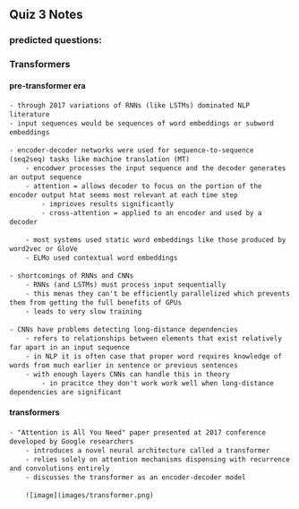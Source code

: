 ## Quiz 3 Notes

### predicted questions:


### Transformers

#### pre-transformer era
    - through 2017 variations of RNNs (like LSTMs) dominated NLP literature
    - input sequences would be sequences of word embeddings or subword embeddings

    - encoder-decoder networks were used for sequence-to-sequence (seq2seq) tasks like machine translation (MT)
        - encodwer processes the input sequence and the decoder generates an output sequence
        - attention = allows decoder to focus on the portion of the encoder output htat seems most relevant at each time step
            - imprioves results significantly
            - cross-attention = applied to an encoder and used by a decoder

        - most systems used static word embeddings like those produced by word2vec or GloVe
        - ELMo used contextual word embeddings

    - shortcomings of RNNs and CNNs
        - RNNs (and LSTMs) must process input sequentially
        - this menas they can't be efficiently parallelized which prevents them from getting the full benefits of GPUs
        - leads to very slow training

    - CNNs have problems detecting long-distance dependencies
        - refers to relationships between elements that exist relatively far apart in an input sequence
        - in NLP it is often case that proper word requires knowledge of words from much earlier in sentence or previous sentences
        - with enough layers CNNs can handle this in theory
            - in pracitce they don't work work well when long-distance dependencies are significant

#### transformers
    - "Attention is All You Need" paper presented at 2017 conference developed by Google researchers
        - introduces a novel neural architecture called a transformer
        - relies solely on attention mechanisms dispensing with recurrence and convolutions entirely
        - discusses the transformer as an encoder-decoder model

        ![image](images/transformer.png)
